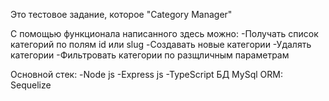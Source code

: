 Это тестовое задание, которое "Category Manager"

С помощью функционала написанного здесь можно:
-Получать список категорий по полям id или slug
-Создавать новые категории
-Удалять категории 
-Фильтровать категории по разщличным параметрам

Основной стек:
-Node js
-Express js
-TypeScript
БД MySql
ORM: Sequelize